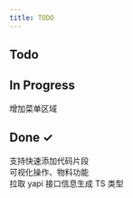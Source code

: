 ```yaml
---
title: TODO
---
```


## Todo

<template>
<a-checkbox :checked="false">支持快速创建区块</a-checkbox><br>
  <a-checkbox :checked="false">取消yapi-code原有模板，合入物料代码片段中</a-checkbox><br>
  <a-checkbox :checked="false">支持筛选远程物料</a-checkbox><br>
  <a-checkbox :checked="false">支持物料分组</a-checkbox><br>
  <a-checkbox :checked="false">拖拽布局</a-checkbox><br>
</template>

## In Progress

<a-checkbox indeterminate>增加菜单区域</a-checkbox><br>

## Done ✓

<a-checkbox  checked>支持快速添加代码片段</a-checkbox><br>
<a-checkbox  checked>可视化操作、物料功能</a-checkbox><br>
<a-checkbox  checked>拉取 yapi 接口信息生成 TS 类型</a-checkbox><br>
